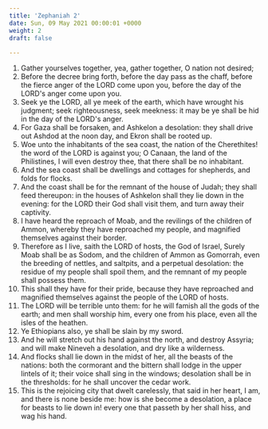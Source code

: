 ```yaml
---
title: 'Zephaniah 2'
date: Sun, 09 May 2021 00:00:01 +0000
weight: 2
draft: false
  
---
```


1. Gather yourselves together, yea, gather together, O nation not desired;
2. Before the decree bring forth, before the day pass as the chaff, before the fierce anger of the LORD come upon you, before the day of the LORD's anger come upon you.
3. Seek ye the LORD, all ye meek of the earth, which have wrought his judgment; seek righteousness, seek meekness: it may be ye shall be hid in the day of the LORD's anger.
4. For Gaza shall be forsaken, and Ashkelon a desolation: they shall drive out Ashdod at the noon day, and Ekron shall be rooted up.
5. Woe unto the inhabitants of the sea coast, the nation of the Cherethites! the word of the LORD is against you; O Canaan, the land of the Philistines, I will even destroy thee, that there shall be no inhabitant.
6. And the sea coast shall be dwellings and cottages for shepherds, and folds for flocks.
7. And the coast shall be for the remnant of the house of Judah; they shall feed thereupon: in the houses of Ashkelon shall they lie down in the evening: for the LORD their God shall visit them, and turn away their captivity.
8. I have heard the reproach of Moab, and the revilings of the children of Ammon, whereby they have reproached my people, and magnified themselves against their border.
9. Therefore as I live, saith the LORD of hosts, the God of Israel, Surely Moab shall be as Sodom, and the children of Ammon as Gomorrah, even the breeding of nettles, and saltpits, and a perpetual desolation: the residue of my people shall spoil them, and the remnant of my people shall possess them.
10. This shall they have for their pride, because they have reproached and magnified themselves against the people of the LORD of hosts.
11. The LORD will be terrible unto them: for he will famish all the gods of the earth; and men shall worship him, every one from his place, even all the isles of the heathen.
12. Ye Ethiopians also, ye shall be slain by my sword.
13. And he will stretch out his hand against the north, and destroy Assyria; and will make Nineveh a desolation, and dry like a wilderness.
14. And flocks shall lie down in the midst of her, all the beasts of the nations: both the cormorant and the bittern shall lodge in the upper lintels of it; their voice shall sing in the windows; desolation shall be in the thresholds: for he shall uncover the cedar work.
15. This is the rejoicing city that dwelt carelessly, that said in her heart, I am, and there is none beside me: how is she become a desolation, a place for beasts to lie down in! every one that passeth by her shall hiss, and wag his hand.
